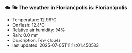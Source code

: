 ### ☁️ 🌤️  The weather in Florianópolis is: Florianópolis

- Temperature: 12.99°C
- On flesh: 12.8°C
- Relative air humidity: 94%
- Rain: 0.0 mm
- Description: Few clouds
- last updated: 2025-07-05T11:14:01.450533
